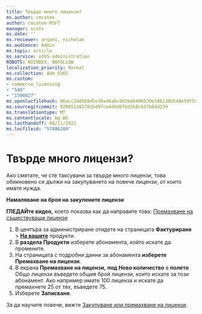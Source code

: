 ```yaml
---
title: Твърде много лицензи?
ms.author: cmcatee
author: cmcatee-MSFT
manager: scotv
ms.date: ''
ms.reviewer: argani, nicholak
ms.audience: Admin
ms.topic: article
ms.service: o365-administration
ROBOTS: NOINDEX, NOFOLLOW
localization_priority: Normal
ms.collection: Adm_O365
ms.custom:
- commerce_licensing
- "540"
- "1500027"
ms.openlocfilehash: 86acc3a8568d5e30a46abc0d1bd6496530e586138b548e59f5c212bc0006c783
ms.sourcegitcommit: 920051182781bd97ce4d4d6fbd268cb37b84d239
ms.translationtype: MT
ms.contentlocale: bg-BG
ms.lasthandoff: 08/11/2021
ms.locfileid: "57886280"
---
```

# <a name="too-many-licenses"></a>Твърде много лицензи?

Ако смятате, че сте таксувани за твърде много лицензи, това обикновено се дължи на закупуването на повече лицензи, от които имате нужда.
  
**Намаляване на броя на закупените лицензи**

**ГЛЕДАЙте видео,** което показва как да направите това: [Премахване на съществуващи лицензи](https://go.microsoft.com/fwlink/p/?linkid=2154938)
  
1. В центъра за администриране отидете на страницата **Фактуриране** \> **[На вашите](https://go.microsoft.com/fwlink/p/?linkid=842054)** продукти.
2. В **раздела Продукти** изберете абонамента, който искате да промените.
3. На страницата с подробни данни за абонамента **изберете Премахване на лицензи**.
4. В екрана **Премахване на лицензи,** **под Ново количество** в **полето** Общо лицензи въведете общия брой лицензи, които искате за този абонамент. Ако например имате 100 лиценза и искате да премахнете 25 от тях, въведете 75.
5. Изберете **Записване**.

За да научите повече, вижте [Закупуване или премахване на лицензи](https://docs.microsoft.com/microsoft-365/commerce/licenses/buy-licenses).